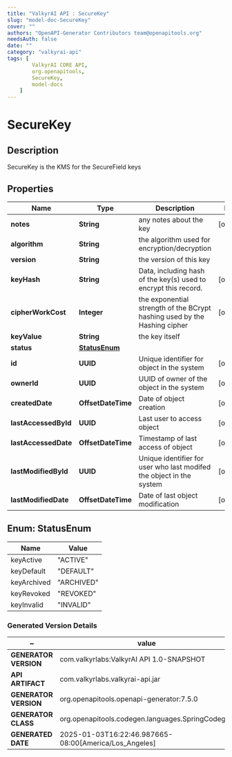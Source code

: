 ```yaml
---
title: "ValkyrAI API : SecureKey"
slug: "model-doc-SecureKey"
cover: ""
authors: "OpenAPI-Generator Contributors team@openapitools.org"
needsAuth: false
date: ""
category: "valkyrai-api"
tags: [
        ValkyrAI CORE API,
        org.openapitools,
        SecureKey,
        model-docs
    ]
---
```


# SecureKey


## Description
SecureKey is the KMS for the SecureField keys

## Properties

| Name | Type | Description | Notes |
|------------ | ------------- | ------------- | -------------|
|**notes** | **String** | any notes about the key |  [optional] |
|**algorithm** | **String** | the algorithm used for encryption/decryption |  |
|**version** | **String** | the version of this key |  |
|**keyHash** | **String** | Data, including hash of the key(s) used to encrypt this record. |  [optional] |
|**cipherWorkCost** | **Integer** | the exponential strength of the BCrypt hashing used by the Hashing cipher |  [optional] |
|**keyValue** | **String** | the key itself |  |
|**status** | [**StatusEnum**](#StatusEnum) |  |  |
|**id** | **UUID** | Unique identifier for object in the system |  [optional] |
|**ownerId** | **UUID** | UUID of owner of the object in the system |  [optional] |
|**createdDate** | **OffsetDateTime** | Date of object creation |  [optional] |
|**lastAccessedById** | **UUID** | Last user to access object |  [optional] |
|**lastAccessedDate** | **OffsetDateTime** | Timestamp of last access of object |  [optional] |
|**lastModifiedById** | **UUID** | Unique identifier for user who last modifed the object in the system |  [optional] |
|**lastModifiedDate** | **OffsetDateTime** | Date of last object modification |  [optional] |



## Enum: StatusEnum

| Name | Value |
|---- | -----|
| keyActive | &quot;ACTIVE&quot; |
| keyDefault | &quot;DEFAULT&quot; |
| keyArchived | &quot;ARCHIVED&quot; |
| keyRevoked | &quot;REVOKED&quot; |
| keyInvalid | &quot;INVALID&quot; |


### Generated Version Details

~ | value
------------- | -------------
**GENERATOR VERSION** | com.valkyrlabs:ValkyrAI API 1.0-SNAPSHOT
**API ARTIFACT** | com.valkyrlabs.valkyrai-api.jar
**GENERATOR VERSION** | org.openapitools.openapi-generator:7.5.0
**GENERATOR CLASS** | org.openapitools.codegen.languages.SpringCodegen
**GENERATED DATE** | 2025-01-03T16:22:46.987665-08:00[America/Los_Angeles]
